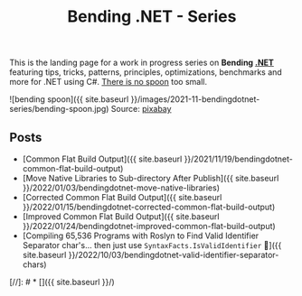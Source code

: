 ﻿---
layout: post
title: Bending .NET - Series
---
This is the landing page for a work in progress series on **Bending [.NET](https://dot.net)** 
featuring tips, tricks, patterns, principles, optimizations, benchmarks and more for .NET 
using C#. [There is no spoon](https://www.google.com/search?q=there+is+no+spoon) too small.

![bending spoon]({{ site.baseurl }}/images/2021-11-bendingdotnet-series/bending-spoon.jpg)
Source: [pixabay](https://pixabay.com/photos/spoon-spoon-bending-bent-1717469/)

## Posts

* [Common Flat Build Output]({{ site.baseurl }}/2021/11/19/bendingdotnet-common-flat-build-output)
* [Move Native Libraries to Sub-directory After Publish]({{ site.baseurl }}/2022/01/03/bendingdotnet-move-native-libraries)
* [Corrected Common Flat Build Output]({{ site.baseurl }}/2022/01/15/bendingdotnet-corrected-common-flat-build-output)
* [Improved Common Flat Build Output]({{ site.baseurl }}/2022/01/24/bendingdotnet-improved-common-flat-build-output)
* [Compiling 65,536 Programs with Roslyn to Find Valid Identifier Separator char's... then just use `SyntaxFacts.IsValidIdentifier` 🤦‍]({{ site.baseurl }}/2022/10/03/bendingdotnet-valid-identifier-separator-chars)


[//]: # * []({{ site.baseurl }}/)